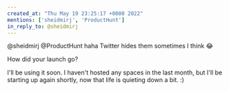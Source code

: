 ```yaml
---
created_at: "Thu May 19 23:25:17 +0000 2022"
mentions: ['sheidmirj', 'ProductHunt']
in_reply_to: @sheidmirj
---
```


@sheidmirj @ProductHunt haha Twitter hides them sometimes I think 😂

How did your launch go?

I'll be using it soon. I haven't hosted any spaces in the last month, but I'll be starting up again shortly, now that life is quieting down a bit. :)